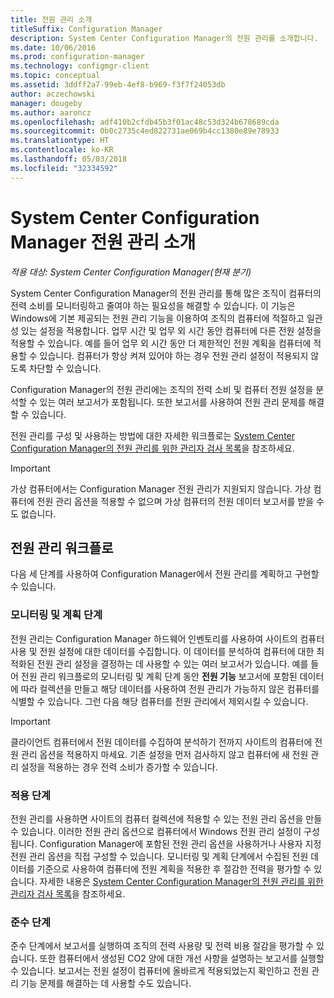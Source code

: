 ```yaml
---
title: 전원 관리 소개
titleSuffix: Configuration Manager
description: System Center Configuration Manager의 전원 관리를 소개합니다.
ms.date: 10/06/2016
ms.prod: configuration-manager
ms.technology: configmgr-client
ms.topic: conceptual
ms.assetid: 3ddff2a7-99eb-4ef8-b969-f3f7f24053db
author: aczechowski
manager: dougeby
ms.author: aaroncz
ms.openlocfilehash: adf410b2cfdb45b3f01ac48c53d324b678689cda
ms.sourcegitcommit: 0b0c2735c4ed822731ae069b4cc1380e89e78933
ms.translationtype: HT
ms.contentlocale: ko-KR
ms.lasthandoff: 05/03/2018
ms.locfileid: "32334592"
---
```

# <a name="introduction-to-power-management-in-system-center-configuration-manager"></a>System Center Configuration Manager 전원 관리 소개

*적용 대상: System Center Configuration Manager(현재 분기)*

System Center Configuration Manager의 전원 관리를 통해 많은 조직이 컴퓨터의 전력 소비를 모니터링하고 줄여야 하는 필요성을 해결할 수 있습니다. 이 기능은 Windows에 기본 제공되는 전원 관리 기능을 이용하여 조직의 컴퓨터에 적절하고 일관성 있는 설정을 적용합니다. 업무 시간 및 업무 외 시간 동안 컴퓨터에 다른 전원 설정을 적용할 수 있습니다. 예를 들어 업무 외 시간 동안 더 제한적인 전원 계획을 컴퓨터에 적용할 수 있습니다. 컴퓨터가 항상 켜져 있어야 하는 경우 전원 관리 설정이 적용되지 않도록 차단할 수 있습니다.  

 Configuration Manager의 전원 관리에는 조직의 전력 소비 및 컴퓨터 전원 설정을 분석할 수 있는 여러 보고서가 포함됩니다. 또한 보고서를 사용하여 전원 관리 문제를 해결할 수 있습니다.  

 전원 관리를 구성 및 사용하는 방법에 대한 자세한 워크플로는 [System Center Configuration Manager의 전원 관리를 위한 관리자 검사 목록](../../../../core/clients/manage/power/administrator-checklist-for-power-management.md)을 참조하세요.  

> [!IMPORTANT]  
>  가상 컴퓨터에서는 Configuration Manager 전원 관리가 지원되지 않습니다. 가상 컴퓨터에 전원 관리 옵션을 적용할 수 없으며 가상 컴퓨터의 전원 데이터 보고서를 받을 수도 없습니다.  

## <a name="the-power-management-workflow"></a>전원 관리 워크플로  
 다음 세 단계를 사용하여 Configuration Manager에서 전원 관리를 계획하고 구현할 수 있습니다.  

### <a name="monitoring-and-planning-phase"></a>모니터링 및 계획 단계  
 전원 관리는 Configuration Manager 하드웨어 인벤토리를 사용하여 사이트의 컴퓨터 사용 및 전원 설정에 대한 데이터를 수집합니다. 이 데이터를 분석하여 컴퓨터에 대한 최적화된 전원 관리 설정을 결정하는 데 사용할 수 있는 여러 보고서가 있습니다. 예를 들어 전원 관리 워크플로의 모니터링 및 계획 단계 동안 **전원 기능** 보고서에 포함된 데이터에 따라 컬렉션을 만들고 해당 데이터를 사용하여 전원 관리가 가능하지 않은 컴퓨터를 식별할 수 있습니다. 그런 다음 해당 컴퓨터를 전원 관리에서 제외시킬 수 있습니다.  

> [!IMPORTANT]  
>  클라이언트 컴퓨터에서 전원 데이터를 수집하여 분석하기 전까지 사이트의 컴퓨터에 전원 관리 옵션을 적용하지 마세요. 기존 설정을 먼저 검사하지 않고 컴퓨터에 새 전원 관리 설정을 적용하는 경우 전력 소비가 증가할 수 있습니다.  

### <a name="enforcement-phase"></a>적용 단계  
 전원 관리를 사용하면 사이트의 컴퓨터 컬렉션에 적용할 수 있는 전원 관리 옵션을 만들 수 있습니다. 이러한 전원 관리 옵션으로 컴퓨터에서 Windows 전원 관리 설정이 구성됩니다. Configuration Manager에 포함된 전원 관리 옵션을 사용하거나 사용자 지정 전원 관리 옵션을 직접 구성할 수 있습니다. 모니터링 및 계획 단계에서 수집된 전원 데이터를 기준으로 사용하여 컴퓨터에 전원 계획을 적용한 후 절감한 전력을 평가할 수 있습니다. 자세한 내용은 [System Center Configuration Manager의 전원 관리를 위한 관리자 검사 목록](../../../../core/clients/manage/power/administrator-checklist-for-power-management.md)을 참조하세요.  

### <a name="compliance-phase"></a>준수 단계  
 준수 단계에서 보고서를 실행하여 조직의 전력 사용량 및 전력 비용 절감을 평가할 수 있습니다. 또한 컴퓨터에서 생성된 CO2 양에 대한 개선 사항을 설명하는 보고서를 실행할 수 있습니다. 보고서는 전원 설정이 컴퓨터에 올바르게 적용되었는지 확인하고 전원 관리 기능 문제를 해결하는 데 사용할 수도 있습니다.  
